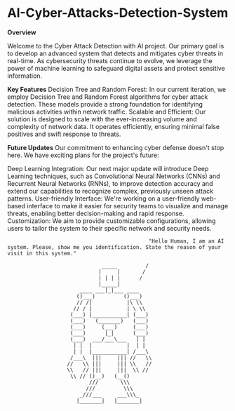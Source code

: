 # AI-Cyber-Attacks-Detection-System

**Overview**

Welcome to the Cyber Attack Detection with AI project. Our primary goal is to develop an advanced system that detects and mitigates cyber threats in real-time. As cybersecurity threats continue to evolve, we leverage the power of machine learning to safeguard digital assets and protect sensitive information.

**Key Features**
Decision Tree and Random Forest: In our current iteration, we employ Decision Tree and Random Forest algorithms for cyber attack detection. These models provide a strong foundation for identifying malicious activities within network traffic.
Scalable and Efficient: Our solution is designed to scale with the ever-increasing volume and complexity of network data. It operates efficiently, ensuring minimal false positives and swift response to threats.

**Future Updates**
Our commitment to enhancing cyber defense doesn't stop here. We have exciting plans for the project's future:

Deep Learning Integration: Our next major update will introduce Deep Learning techniques, such as Convolutional Neural Networks (CNNs) and Recurrent Neural Networks (RNNs), to improve detection accuracy and extend our capabilities to recognize complex, previously unseen attack patterns.
User-friendly Interface: We're working on a user-friendly web-based interface to make it easier for security teams to visualize and manage threats, enabling better decision-making and rapid response.
Customization: We aim to provide customizable configurations, allowing users to tailor the system to their specific network and security needs.










                                                 "Hello Human, I am an AI system. Please, show me you identification. State the reason of your visit in this system."

                                  _____         /
                                 |     |       /
                                 | | | |      /
                                 |_____|
                           ____ ___|_|___ ____
                          ()___)         ()___)
                          // /|           |\ \\
                         // / |           | \ \\
                        (___) |___________| (___)
                        (___)   (_______)   (___)
                        (___)     (___)     (___)
                        (___)      |_|      (___)
                        (___)  ___/___\___   | |
                         | |  |           |  | |
                         | |  |___________| /___\
                        /___\  |||     ||| //   \\
                       //   \\ |||     ||| \\   //
                       \\   // |||     |||  \\ //
                        \\ // ()__)   (__()
                              ///       \\\
                             ///         \\\
                           _///___     ___\\\_
                          |_______|   |_______|

